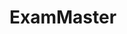 # ExamMaster
<img scr="https://github.com/RaveenaDevi/ExamMaster/assets/121245243/b925702a-a27f-4146-b3e2-db867c549537">
